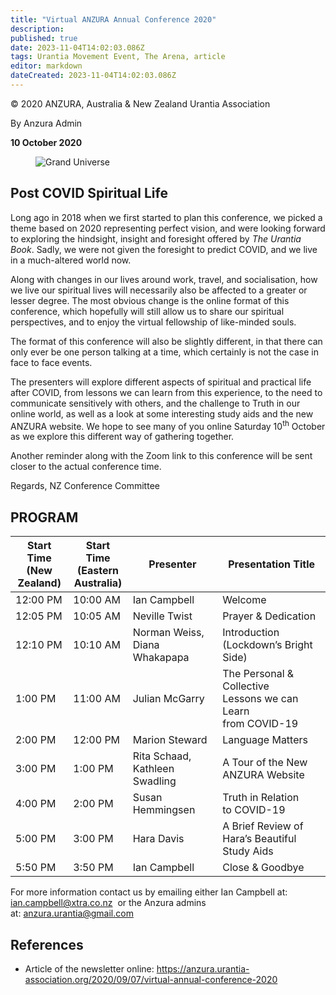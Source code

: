 ```yaml
---
title: "Virtual ANZURA Annual Conference 2020"
description: 
published: true
date: 2023-11-04T14:02:03.086Z
tags: Urantia Movement Event, The Arena, article
editor: markdown
dateCreated: 2023-11-04T14:02:03.086Z
---
```


<p class="v-card v-sheet theme--light gray lighten-3 px-2">© 2020 ANZURA, Australia & New Zealand Urantia Association</p>

By Anzura Admin

**10 October 2020**

<figure id="Figure_1" class="image urantiapedia">
<img src="/image/article/The_Arena/Grand-Universe-cropped-570x168.jpg" alt="Grand Universe">
</figure>

## Post COVID Spiritual Life

Long ago in 2018 when we first started to plan this conference, we picked a theme based on 2020 representing perfect vision, and were looking forward to exploring the hindsight, insight and foresight offered by _The Urantia Book_. Sadly, we were not given the foresight to predict COVID, and we live in a much-altered world now.

Along with changes in our lives around work, travel, and socialisation, how we live our spiritual lives will necessarily also be affected to a greater or lesser degree. The most obvious change is the online format of this conference, which hopefully will still allow us to share our spiritual perspectives, and to enjoy the virtual fellowship of like-minded souls.

The format of this conference will also be slightly different, in that there can only ever be one person talking at a time, which certainly is not the case in face to face events.

The presenters will explore different aspects of spiritual and practical life after COVID, from lessons we can learn from this experience, to the need to communicate sensitively with others, and the challenge to Truth in our online world, as well as a look at some interesting study aids and the new ANZURA website. We hope to see many of you online Saturday 10<sup>th</sup> October as we explore this different way of gathering together.

Another reminder along with the Zoom link to this conference will be sent closer to the actual conference time.

Regards,
NZ Conference Committee

## PROGRAM

| Start Time <br>(New <br>Zealand) | Start Time <br>(Eastern <br>Australia) | Presenter | Presentation Title |
| --- | --- | --- | --- |
| 12:00 PM | 10:00 AM | Ian Campbell | Welcome |
| 12:05 PM | 10:05 AM | Neville Twist | Prayer & Dedication |
| 12:10 PM | 10:10 AM | Norman Weiss, <br>Diana <br>Whakapapa | Introduction <br>(Lockdown’s Bright Side) |
| 1:00 PM | 11:00 AM | Julian McGarry | The Personal & Collective <br>Lessons we can Learn <br>from COVID-19 |
| 2:00 PM | 12:00 PM | Marion Steward | Language Matters |
| 3:00 PM | 1:00 PM | Rita Schaad, <br>Kathleen <br>Swadling | A Tour of the New <br>ANZURA Website |
| 4:00 PM | 2:00 PM | Susan Hemmingsen | Truth in Relation <br>to COVID-19 |
| 5:00 PM | 3:00 PM | Hara Davis | A Brief Review of <br>Hara’s Beautiful Study Aids |
| 5:50 PM | 3:50 PM | Ian Campbell | Close & Goodbye |

For more information contact us by emailing either Ian Campbell at: [ian.campbell@xtra.co.nz](mailto:ian.campbell@xtra.co.nz)  or the Anzura admins at: [anzura.urantia@gmail.com](mailto:anzura.urantia@gmail.com)

## References

- Article of the newsletter online: https://anzura.urantia-association.org/2020/09/07/virtual-annual-conference-2020